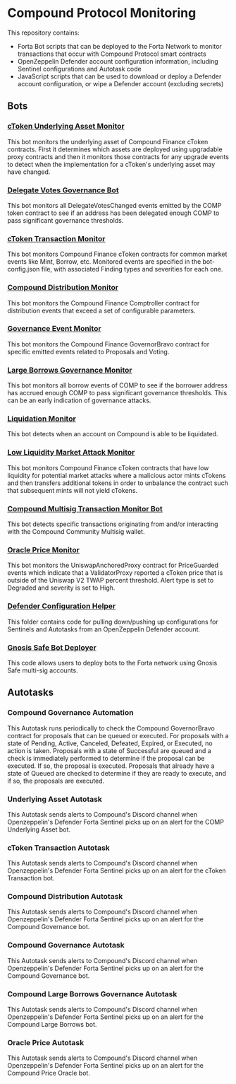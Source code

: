 # Compound Protocol Monitoring

This repository contains:
- Forta Bot scripts that can be deployed to the Forta Network to monitor transactions that occur with Compound Protocol smart contracts
- OpenZeppelin Defender account configuration information, including Sentinel configurations and Autotask code
- JavaScript scripts that can be used to download or deploy a Defender account configuration, or wipe a Defender account (excluding secrets)

## Bots

### [cToken Underlying Asset Monitor](asset-monitor/README.md)

This bot monitors the underlying asset of Compound Finance cToken contracts.  First
it determines which assets are deployed using upgradable proxy contracts and then it
monitors those contracts for any upgrade events to detect when the implementation for
a cToken's underlying asset may have changed.

### [Delegate Votes Governance Bot](comp-delegations-monitor/README.md)

This bot monitors all DelegateVotesChanged events emitted by the COMP token contract to see if an
address has been delegated enough COMP to pass significant governance thresholds.

### [cToken Transaction Monitor](ctoken-monitor/README.md)

This bot monitors Compound Finance cToken contracts for common market events like Mint, Borrow,
etc.  Monitored events are specified in the bot-config.json file, with associated Finding types
and severities for each one.

### [Compound Distribution Monitor](distribution/README.md)

This bot monitors the Compound Finance Comptroller contract for distribution events that exceed a
set of configurable parameters.

### [Governance Event Monitor](governance/README.md)

This bot monitors the Compound Finance GovernorBravo contract for specific emitted events related
to Proposals and Voting.

### [Large Borrows Governance Monitor](large-borrows-governance/README.md)

This bot monitors all borrow events of COMP to see if the borrower address has accrued enough COMP
to pass significant governance thresholds. This can be an early indication of governance attacks.

### [Liquidation Monitor](liquidation-monitor/README.md)

This bot detects when an account on Compound is able to be liquidated.

### [Low Liquidity Market Attack Monitor](low-liquidity-market-attack-monitor/README.md)

This bot monitors Compound Finance cToken contracts that have low liquidity for potential
market attacks where a malicious actor mints cTokens and then transfers additional tokens in
order to unbalance the contract such that subsequent mints will not yield cTokens.

### [Compound Multisig Transaction Monitor Bot](multisig-transactions-monitor/README.md)

This bot detects specific transactions originating from and/or interacting with the Compound Community Multisig wallet.

### [Oracle Price Monitor](oracle-price-monitor/README.md)

This bot monitors the UniswapAnchoredProxy contract for PriceGuarded events which indicate that
a ValidatorProxy reported a cToken price that is outside of the Uniswap V2 TWAP percent threshold.
Alert type is set to Degraded and severity is set to High.

### [Defender Configuration Helper](defender/README.md)

This folder contains code for pulling down/pushing up configurations for Sentinels and Autotasks from an OpenZeppelin Defender account.

### [Gnosis Safe Bot Deployer](gnosis-safe-deploy/README.md)

This code allows users to deploy bots to the Forta network using Gnosis Safe multi-sig accounts.

## Autotasks

### Compound Governance Automation

This Autotask runs periodically to check the Compound GovernorBravo contract for proposals that can be queued or executed. For proposals with a state of 
Pending, Active, Canceled, Defeated, Expired, or Executed, no action is taken. Proposals with a state of Successful are queued and a check is immediately
performed to determine if the proposal can be executed. If so, the proposal is executed. Proposals that already have a state of Queued are checked to 
determine if they are ready to execute, and if so, the proposals are executed.

### Underlying Asset Autotask

This Autotask sends alerts to Compound's Discord channel when Openzeppelin's Defender Forta Sentinel picks up on an alert for the COMP Underlying Asset bot.

### cToken Transaction Autotask

This Autotask sends alerts to Compound's Discord channel when Openzeppelin's Defender Forta Sentinel picks up on an alert for the cToken Transaction bot.

### Compound Distribution Autotask

This Autotask sends alerts to Compound's Discord channel when Openzeppelin's Defender Forta Sentinel picks up on an alert for the Compound Governance bot.

### Compound Governance Autotask

This Autotask sends alerts to Compound's Discord channel when Openzeppelin's Defender Forta Sentinel picks up on an alert for the Compound Governance bot.

### Compound Large Borrows Governance Autotask

This Autotask sends alerts to Compound's Discord channel when Openzeppelin's Defender Forta Sentinel picks up on an alert for the Compound Large Borrows bot.

### Oracle Price Autotask

This Autotask sends alerts to Compound's Discord channel when Openzeppelin's Defender Forta Sentinel picks up on an alert for the Compound Price Oracle bot.

